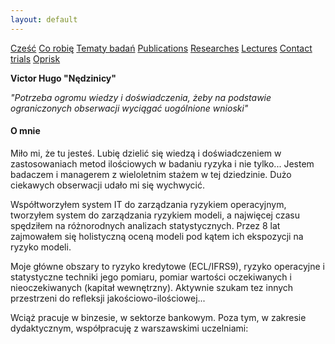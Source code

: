 ```yaml
---
layout: default
---
```

<!-- Menu nawigacyjne - wyświetlane przed main_content -->
<div id="myMenu">
  <a href="/" class="menu-option">Cześć</a>
  <a href="/about" class="menu-option">Co robię</a>
  <a href="/topics" class="menu-option">Tematy badań</a>
  <a href="/publications" class="menu-option">Publications</a>
  <a href="/researches" class="menu-option">Researches</a>
  <a href="/conferences" class="menu-option">Lectures</a>
  <a href="/contact" class="menu-option">Contact</a>
  <a href="/trials" class="menu-option">trials</a>
  <a href="/oprisk" class="menu-option">Oprisk</a>
</div>

<!-- Główna treść strony - wstawiana do #main_content -->
<!-- Cytat -->
**Victor Hugo "Nędzinicy"**

*"Potrzeba ogromu wiedzy i doświadczenia, żeby na podstawie ograniczonych obserwacji wyciągać uogólnione wnioski"*

<!-- Sekcja O mnie -->
#### O mnie

Miło mi, że tu jesteś. Lubię dzielić się wiedzą i doświadczeniem w zastosowaniach metod ilościowych w badaniu ryzyka i nie tylko... Jestem badaczem i managerem z wieloletnim stażem w tej dziedzinie. Dużo ciekawych obserwacji udało mi się wychwycić. 

Współtworzyłem system IT do zarządzania ryzykiem operacyjnym, tworzyłem system do zarządzania ryzykiem modeli, a najwięcej czasu spędziłem na różnorodnych analizach statystycznych. Przez 8 lat zajmowałem się holistyczną oceną modeli pod kątem ich ekspozycji na ryzyko modeli. 

Moje główne obszary to ryzyko kredytowe (ECL/IFRS9), ryzyko operacyjne i statystyczne techniki jego pomiaru, pomiar wartości oczekiwanych i nieoczekiwanych (kapitał wewnętrzny). Aktywnie szukam tez innych przestrzeni do refleksji jakościowo-ilościowej...

Wciąż pracuje w binzesie, w sektorze bankowym. Poza tym, w zakresie dydaktycznym, współpracuję z warszawskimi uczelniami:

<!-- Tutaj kończy się treść wstawiana do #main_content -->
<!-- 
Uwaga: Poniższe sekcje są już zdefiniowane w default.html i nie musisz ich dodawać w index.md:
- #middle_content_wrap z trzema kolumnami (Metody Ilościowe, Analiza Ryzyka, Innowacje)
- #bottom_content_wrap z dwoma kolumnami (Risk Management Insights, Research Strategy)
- #second_middle_content_wrap z trzema kolumnami (Metodologia Badawcza, Zarządzanie Projektami, Transformacja Cyfrowa)
- #image_text_content_wrap z obrazem i tekstem (Moja Perspektywa)
-->
